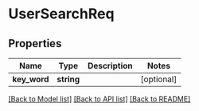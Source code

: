 # UserSearchReq

## Properties
Name | Type | Description | Notes
------------ | ------------- | ------------- | -------------
**key_word** | **string** |  | [optional] 

[[Back to Model list]](../README.md#documentation-for-models) [[Back to API list]](../README.md#documentation-for-api-endpoints) [[Back to README]](../README.md)


